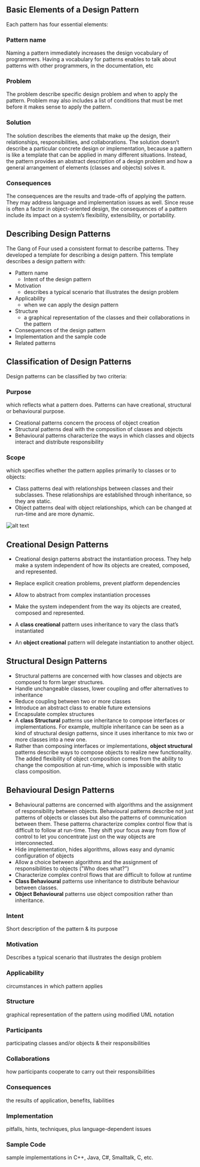 ## Basic Elements of a Design Pattern ##

Each pattern has four essential elements:

### Pattern name ###

Naming a pattern immediately increases the design vocabulary of programmers. Having a vocabulary for patterns enables to talk about patterns with other programmers, in the documentation, etc

### Problem ###

The problem describe specific design problem and when to apply the pattern. Problem may also includes a list of conditions that must be met before it makes sense to apply the pattern.

### Solution ###

The solution describes the elements that make up the design, their relationships, responsibilities, and collaborations. The solution doesn’t describe a particular concrete design or implementation, because a pattern is like a template that can be applied in many different situations. Instead, the pattern provides an abstract description of a design problem and how a general arrangement of elements (classes and objects) solves it.

### Consequences ###

The consequences are the results and trade-offs of applying the pattern. They may address language and implementation issues as well. Since reuse is often a factor in object-oriented design, the consequences of a pattern include its impact on a system’s flexibility, extensibility, or portability.

## Describing Design Patterns ##

The Gang of Four used a consistent format to describe patterns.  They developed a template for describing a design pattern.  This template describes a design pattern with:

+ Pattern name
  + Intent of the design pattern
+ Motivation
  + describes a typical scenario that illustrates the design problem
+ Applicability
  + when we can apply the design pattern
+ Structure
  + a graphical representation of the classes and their collaborations in the pattern
+ Consequences of the design pattern
+ Implementation and the sample code
+ Related patterns

## Classification of Design Patterns ##

Design patterns can be classified by two criteria:

### Purpose ###

which reflects what a pattern does. Patterns can have creational, structural or behavioural purpose.

+ Creational patterns concern the process of object creation
+ Structural patterns deal with the composition of classes and objects
+ Behavioural patterns characterize the ways in which classes and objects interact and distribute responsibility

### Scope ###

which specifies whether the pattern applies primarily to classes or to objects:

+ Class patterns deal with relationships between classes and their subclasses. These relationships are established through inheritance, so they are static.
+ Object patterns deal with object relationships, which can be changed at run-time and are more dynamic.

![alt text](./Images/ClassificationOfDesignPatterns.PNG "Classification Of Design Patterns")

## Creational Design Patterns ##

+ Creational design patterns abstract the instantiation process. They help make a system independent of how its objects are created, composed, and represented.
+ Replace explicit creation problems, prevent platform dependencies
+ Allow to abstract from complex instantiation processes
+ Make the system independent from the way its objects are created, composed and represented.

+ A **class creational** pattern uses inheritance to vary the class that’s instantiated
+ An **object creational** pattern will delegate instantiation to another object.

## Structural Design Patterns ##

+ Structural patterns are concerned with how classes and objects are composed to form larger structures.
+ Handle unchangeable classes, lower coupling and offer alternatives to inheritance
+ Reduce coupling between two or more classes
+ Introduce an abstract class to enable future extensions
+ Encapsulate complex structures
+ A **class Structural** patterns use inheritance to compose interfaces or implementations. For example, multiple inheritance can be seen as a kind of structural design patterns, since it uses inheritance to mix two or more classes into a new one.
+ Rather than composing interfaces or implementations, **object structural** patterns describe ways to compose objects to realize new functionality. The added flexibility of object composition comes from the ability to change the composition at run-time, which is impossible with static class composition.

## Behavioural Design Patterns ##

+ Behavioural patterns are concerned with algorithms and the assignment of responsibility between objects. Behavioural patterns describe not just patterns of objects or classes but also the patterns of communication between them. These patterns characterize complex control flow that is difficult to follow at run-time. They shift your focus away from flow of control to let you concentrate just on the way objects are interconnected.
+ Hide implementation, hides algorithms, allows easy and dynamic configuration of objects
+ Allow a choice between algorithms and the assignment of responsibilities to objects ("Who does what?")
+ Characterize complex control flows that are difficult to follow at runtime
+ **Class Behavioural** patterns use inheritance to distribute behaviour between classes.
+ **Object Behavioural** patterns use object composition rather than inheritance.

### Intent ###

Short description of the pattern & its purpose

### Motivation ###

Describes a typical scenario that illustrates the design problem

### Applicability ###

circumstances in which pattern applies

### Structure ###

graphical representation of the pattern using modified UML notation

### Participants ###

participating classes and/or objects & their responsibilities

### Collaborations ###

how participants cooperate to carry out their responsibilities

### Consequences ###

the results of application, benefits, liabilities

### Implementation ###

pitfalls, hints, techniques, plus language-dependent issues

### Sample Code ###

sample implementations in C++, Java, C#, Smalltalk, C, etc.
